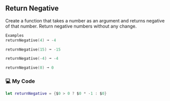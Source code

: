 ## Return Negative

Create a function that takes a number as an argument and returns negative of that number. Return negative numbers without any change.
```swift
Examples
returnNegative(4) ➞ -4

returnNegative(15) ➞ -15

returnNegative(-4) ➞ -4

returnNegative(0) ➞ 0
```
### 💻 My Code
```swift
let returnNegative = {$0 > 0 ? $0 * -1 : $0}
```
